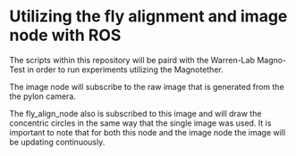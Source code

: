 # Utilizing the fly alignment and image node with ROS

The scripts within this repository will be paird with the Warren-Lab Magno-Test in order to run experiments utilizing the Magnotether.

The image node will subscribe to the raw image that is generated from the the pylon camera.

The fly_align_node also is subscribed to this image and will draw the concentric circles in the same way that the single image was used. It is important to note that for both this node and the image node the image will be updating continuously.